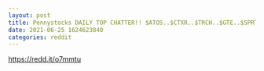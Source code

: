 ```yaml
--- 
layout: post 
title: Pennystocks DAILY TOP CHATTER!! $ATOS..$CTXR..$TRCH..$GTE..$SPRT..$SOS..$GSAT..$AMC..$MNMD. 
date: 2021-06-25 1624623840 
categories: reddit 
--- 
```

https://redd.it/o7mmtu